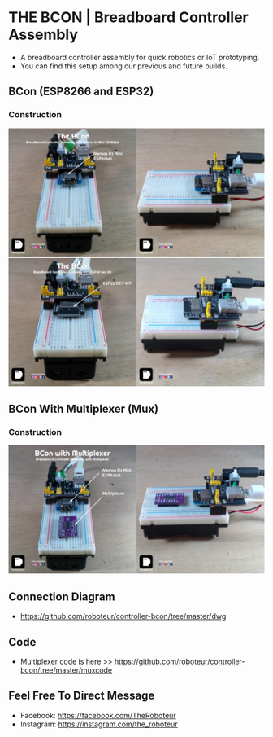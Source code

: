 # THE BCON | Breadboard Controller Assembly 
* A breadboard controller assembly for quick robotics or IoT prototyping.
* You can find this setup among our previous and future builds. 
## BCon (ESP8266 and ESP32)
### Construction
![construction](./img/roboteur-construction-controller-bcon-01.png)
![construction](./img/roboteur-construction-controller-bcon-02.png)
## BCon With Multiplexer (Mux)
### Construction
![construction](./img/roboteur-construction-controller-bcon-mux.png)
## Connection Diagram
* https://github.com/roboteur/controller-bcon/tree/master/dwg
## Code
* Multiplexer code is here >> https://github.com/roboteur/controller-bcon/tree/master/muxcode

## Feel Free To Direct Message
* Facebook: https://facebook.com/TheRoboteur
* Instagram: https://instagram.com/the_roboteur
